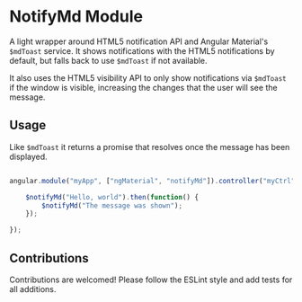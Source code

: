 # NotifyMd Module

A light wrapper around HTML5 notification API and Angular Material's
`$mdToast` service. It shows notifications with the HTML5 notifications by
default, but falls back to use `$mdToast` if not available.

It also uses the HTML5 visibility API to only show notifications via `$mdToast`
if the window is visible, increasing the changes that the user will see the
message.


## Usage

Like `$mdToast` it returns a promise that resolves once the message
has been displayed.

```javascript

angular.module("myApp", ["ngMaterial", "notifyMd"]).controller("myCtrl", function("$notifyMd") {

    $notifyMd("Hello, world").then(function() {
        $notifyMd("The message was shown");
    });

});

```

## Contributions

Contributions are welcomed! Please follow the ESLint style and add tests
for all additions.
